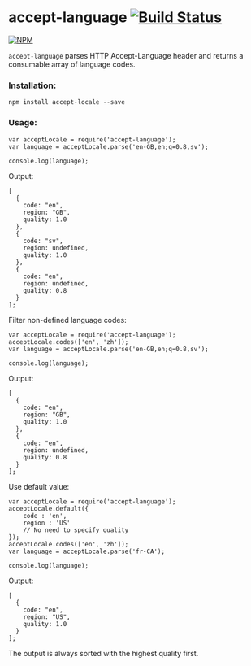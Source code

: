 accept-language [![Build Status](https://travis-ci.org/tinganho/node-accept-language.png)](https://travis-ci.org/tinganho/node-accept-language)
========================

[![NPM](https://nodei.co/npm/accept-language.png?downloads=true&stars=true)](https://nodei.co/npm/accept-language/)

`accept-language` parses HTTP Accept-Language header and returns a consumable array of language codes.

### Installation:

```
npm install accept-locale --save
```

### Usage:

```
var acceptLocale = require('accept-language');
var language = acceptLocale.parse('en-GB,en;q=0.8,sv');

console.log(language);
```

Output:

```
[
  {
    code: "en",
    region: "GB",
    quality: 1.0
  },
  {
    code: "sv",
    region: undefined,
    quality: 1.0
  },
  {
    code: "en",
    region: undefined,
    quality: 0.8
  }
];
```

Filter non-defined language codes:

```
var acceptLocale = require('accept-language');
acceptLocale.codes(['en', 'zh']);
var language = acceptLocale.parse('en-GB,en;q=0.8,sv');

console.log(language);
```

Output:
```
[
  {
    code: "en",
    region: "GB",
    quality: 1.0
  },
  {
    code: "en",
    region: undefined,
    quality: 0.8
  }
];
```

Use default value:

```
var acceptLocale = require('accept-language');
acceptLocale.default({
    code : 'en',
    region : 'US'
    // No need to specify quality
});
acceptLocale.codes(['en', 'zh']);
var language = acceptLocale.parse('fr-CA');

console.log(language);
```

Output:
```
[
  {
    code: "en",
    region: "US",
    quality: 1.0
  }
];
```


The output is always sorted with the highest quality first.
